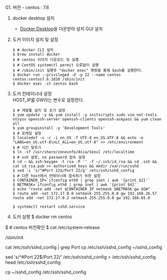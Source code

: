G1. 버전
    - centos : 7.6
1. docker desktop 설치
    - [Docker Desktop][Docker Desktop Download]을 다운받아 설치 GUI 설치
1. 도커 이미지 설치 및 설정
    ```shell
    $ # docker CLI 설치
    $ brew install docker
    $ # centos 이미지 다운로드 및 실행
    $ # CentOS systemctl permit 오류없이 실행
    $ # /sbin/init 실행후 "docker exec" 명령을 통해 bash를 실행한다.
    $ docker run --privileged -d -p 22 --name centos centos:centos7.6.1810 /sbin/init
    $ docker exec -it centos bash
    ```
1. 도커 컨테이너내 설정    
    HOST_IP를 GW라는 변수로 설정한다.
    ```shell
    $ # 개발툴 설치 및 초기 설정
    $ yum update -y && yum install -y initscripts sudo vim net-tools ntsysv openssh-server openssh-clients openssh-askpass && yum clean all
    $ yum groupinstall -y 'Development Tools'
    $ # 로케일 설정
    $ localedef -v -c -i en_US -f UTF-8 en_US.UTF-8 && echo -e "LANG=en_US.utf-8\nLC_ALL=en_US.utf-8" >> /etc/environment
    $ # 시간 맞추기
    $ ln -sf /usr/share/zoneinfo/Asia/Seoul /etc/localtime
    $ # ssh 설정, no password 접속 설정
    $ cd ~ && ssh-keygen -t rsa -P '' -f ~/.ssh/id_rsa && cd .ssh && cat id_rsa.pub >> authorized_keys && mkdir /var/run/sshd
    $ sed -i 's/^#Port 22$/Port 22/g' /etc/ssh/sshd_config
    $ # 다른 host에서 컨테이너에 접속하기 위한 설정
    $ CONTAINER_IP=`ifconfig eth0 | grep inet | awk '{print $2}'`
    $ NETMASK=`ifconfig eth0 | grep inet | awk '{print $4}'`
    $ echo "route add -net $CONTAINER_IP netmask $NETMASK gw $GW" 
    $ route add -net 172.17.0.0 netmask 255.255.0.0 gw 192.168.26.57
    route add -net 172.17.0.2 netmask 255.255.0.0 gw 192.168.65.0
    
    $ systemctl restart sshd.service
    ```

1. 도커 실행
$ docker rm centos

$ # centos 버전확인
$ cat /etc/system-release


/sbin/init



[Docker Desktop Download]: https://www.docker.com/products/docker-desktop


cat /etc/ssh/sshd_config | grep Port
cp /etc/ssh/sshd_config ~/sshd_config

sed 's/^#Port 22$/Port 22/' /etc/ssh/sshd_config > /etc/ssh/sshd_config
head /etc/ssh/sshd_config

cp ~/sshd_config /etc/ssh/sshd_config 